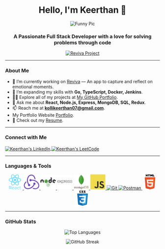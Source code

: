 <h1 align="center">Hello, I'm Keerthan 👋</h1>

<div align="center">
<img src="https://payload-cms.code-b.dev/media/1709674661110-1.gif" height="300" alt="Funny Pic"/>
</div>

<h3 align="center">A Passionate Full Stack Developer with a love for solving problems through code</h3>

<p align="center">
  <a href="https://reviva-t1co.onrender.com/sign" target="_blank">
    <img src="https://img.shields.io/badge/Working%20on-Reviva-blueviolet?style=for-the-badge" alt="Reviva Project">
  </a>
<!--   <a href="https://github.com/kkr-9/" target="_blank">
    <img src="https://img.shields.io/badge/GitHub-Portfolio-blue?style=for-the-badge&logo=github" alt="GitHub Portfolio">
  </a> -->
</p>

---

### About Me

- 🔭 I’m currently working on [Reviva](https://reviva-t1co.onrender.com/sign) — An app to capture and reflect on emotional moments.
- 🌱 I’m expanding my skills with **Go, TypeScript, Docker, Jenkins**.
- 👨‍💻 Explore all of my projects at [My GitHub Portfolio](https://github.com/kkr-9/).
- 💬 Ask me about **React, Node.js, Express, MongoDB, SQL, Redux**.
- 📫 Reach me at **kollikeerthan07@gmail.com**.
- My Portfolio Website [Portfolio](https://kkr-97.github.io/MyPorfolio/).
- 📄 Check out my [Resume](https://drive.google.com/drive/folders/1KlLw70WTfofBiYbmuNChom57fXv_tRuW).

---

### Connect with Me

<p align="left">
  <a href="https://linkedin.com/in/keerthan-reddy09/" target="_blank">
    <img align="center" src="https://img.shields.io/badge/LinkedIn-keerthan--reddy09-blue?style=for-the-badge&logo=linkedin" alt="Keerthan's LinkedIn" />
  </a>
  <a href="https://leetcode.com/u/kkr97/" target="_blank">
    <img align="center" src="https://img.shields.io/badge/LeetCode-kkr97-orange?style=for-the-badge&logo=leetcode" alt="Keerthan's LeetCode" />
  </a>
</p>

---

### Languages & Tools

<p align="center">
  <!-- Row 1 -->
  <a href="https://reactjs.org/" target="_blank">
    <img src="https://raw.githubusercontent.com/devicons/devicon/master/icons/react/react-original-wordmark.svg" alt="React" width="50" height="50"/>
  </a>
  <a href="https://redux.js.org" target="_blank">
    <img src="https://raw.githubusercontent.com/devicons/devicon/master/icons/redux/redux-original.svg" alt="Redux" width="50" height="50"/>
  </a>
  <a href="https://nodejs.org" target="_blank">
    <img src="https://raw.githubusercontent.com/devicons/devicon/master/icons/nodejs/nodejs-original-wordmark.svg" alt="Node.js" width="50" height="50"/>
  </a>
  <a href="https://expressjs.com" target="_blank">
    <img src="https://raw.githubusercontent.com/devicons/devicon/master/icons/express/express-original-wordmark.svg" alt="Express" width="50" height="50"/>
  </a>
  <!-- Row 2 -->
  <a href="https://www.mongodb.com/" target="_blank">
    <img src="https://raw.githubusercontent.com/devicons/devicon/master/icons/mongodb/mongodb-original-wordmark.svg" alt="MongoDB" width="50" height="50"/>
  </a>
  <a href="https://developer.mozilla.org/en-US/docs/Web/JavaScript" target="_blank">
    <img src="https://raw.githubusercontent.com/devicons/devicon/master/icons/javascript/javascript-original.svg" alt="JavaScript" width="50" height="50"/>
  </a>
  <a href="https://git-scm.com/" target="_blank">
    <img src="https://www.vectorlogo.zone/logos/git-scm/git-scm-icon.svg" alt="Git" width="50" height="50"/>
  </a>
  <a href="https://postman.com" target="_blank">
    <img src="https://www.vectorlogo.zone/logos/getpostman/getpostman-icon.svg" alt="Postman" width="50" height="50"/>
  </a>
  <!-- Row 3 -->
  <a href="https://www.w3.org/html/" target="_blank">
    <img src="https://raw.githubusercontent.com/devicons/devicon/master/icons/html5/html5-original-wordmark.svg" alt="HTML5" width="50" height="50"/>
  </a>
  <a href="https://www.w3schools.com/css/" target="_blank">
    <img src="https://raw.githubusercontent.com/devicons/devicon/master/icons/css3/css3-original-wordmark.svg" alt="CSS3" width="50" height="50"/>
  </a>
</p>

---

### GitHub Stats

<p align="center">
  <img src="https://github-readme-stats.vercel.app/api/top-langs?username=kkr-97&show_icons=true&locale=en&layout=compact" alt="Top Languages" />
</p>
<p align="center">
  <img src="https://github-readme-streak-stats.herokuapp.com/?user=kkr-97&" alt="GitHub Streak" />
</p>
